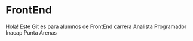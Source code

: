 # FrontEnd
Hola! Este Git es para alumnos de FrontEnd carrera Analista Programador Inacap Punta Arenas
